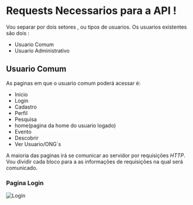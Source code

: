 # Requests Necessarios para a API !

Vou separar por dois setores , ou tipos de usuarios.
Os usuarios existentes são dois : 
- Usuario Comum
- Usuario Administrativo

## Usuario Comum

As paginas em que o usuario comum poderá acessar é:

- Inicio
- Login
- Cadastro
- Perfil
- Pesquisa
- home(pagina da home do usuario logado)
- Evento
- Descobrir
- Ver Usuario/ONG´s

A maioria das paginas irá se comunicar ao servidor por requisições _HTTP_.
Vou dividir cada bloco para a as informações de requisições na qual será comunicado.

### Pagina Login
![Login](https://raw.githubusercontent.com/username/projectname/branch/path/to/img.png)